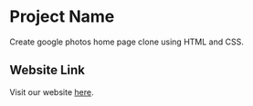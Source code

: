 # Project Name

Create google photos home page clone using HTML and CSS.

## Website Link

Visit our website [here](https://github.com/rawatarchana/Photos/deployments/github-pages).
